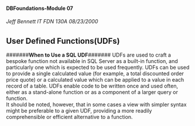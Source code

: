 #### DBFoundations-Module 07
###### Jeff Bennett IT FDN 130A  08/23/2000
## User Defined Functions(UDFs)

#######**When to Use a SQL UDF**#######
UDFs are used to craft a bespoke function not available in SQL Server as a built-in function, and particularly one which is expected to be used frequently. UDFs can be used to provide a single calculated value (for example, a total discounted order price quote) or a calculated value which can be applied to a value in each record of a table.  UDFs enable code to be written once and used often, either as a stand-alone function or as a component of a larger query or function.  
It should be noted, however, that in some cases a view with simpler syntax might be preferable to a given UDF, providing a more readily comprehensible or efficient alternative to a function.

